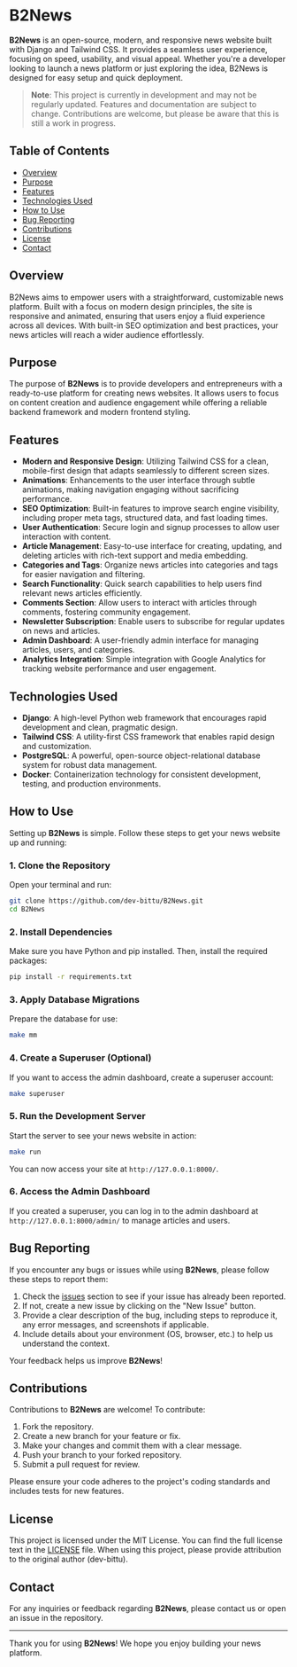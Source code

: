 # B2News
**B2News** is an open-source, modern, and responsive news website built with Django and Tailwind CSS. It provides a seamless user experience, focusing on speed, usability, and visual appeal. Whether you're a developer looking to launch a news platform or just exploring the idea, B2News is designed for easy setup and quick deployment.

> **Note**: This project is currently in development and may not be regularly updated. Features and documentation are subject to change. Contributions are welcome, but please be aware that this is still a work in progress.

## Table of Contents
- [Overview](#overview)
- [Purpose](#purpose)
- [Features](#features)
- [Technologies Used](#technologies-used)
- [How to Use](#how-to-use)
- [Bug Reporting](#bug-reporting)
- [Contributions](#contributions)
- [License](#license)
- [Contact](#contact)

## Overview
B2News aims to empower users with a straightforward, customizable news platform. Built with a focus on modern design principles, the site is responsive and animated, ensuring that users enjoy a fluid experience across all devices. With built-in SEO optimization and best practices, your news articles will reach a wider audience effortlessly.

## Purpose
The purpose of **B2News** is to provide developers and entrepreneurs with a ready-to-use platform for creating news websites. It allows users to focus on content creation and audience engagement while offering a reliable backend framework and modern frontend styling. 

## Features
- **Modern and Responsive Design**: Utilizing Tailwind CSS for a clean, mobile-first design that adapts seamlessly to different screen sizes.
- **Animations**: Enhancements to the user interface through subtle animations, making navigation engaging without sacrificing performance.
- **SEO Optimization**: Built-in features to improve search engine visibility, including proper meta tags, structured data, and fast loading times.
- **User Authentication**: Secure login and signup processes to allow user interaction with content.
- **Article Management**: Easy-to-use interface for creating, updating, and deleting articles with rich-text support and media embedding.
- **Categories and Tags**: Organize news articles into categories and tags for easier navigation and filtering.
- **Search Functionality**: Quick search capabilities to help users find relevant news articles efficiently.
- **Comments Section**: Allow users to interact with articles through comments, fostering community engagement.
- **Newsletter Subscription**: Enable users to subscribe for regular updates on news and articles.
- **Admin Dashboard**: A user-friendly admin interface for managing articles, users, and categories.
- **Analytics Integration**: Simple integration with Google Analytics for tracking website performance and user engagement.

## Technologies Used
- **Django**: A high-level Python web framework that encourages rapid development and clean, pragmatic design.
- **Tailwind CSS**: A utility-first CSS framework that enables rapid design and customization.
- **PostgreSQL**: A powerful, open-source object-relational database system for robust data management.
- **Docker**: Containerization technology for consistent development, testing, and production environments.

## How to Use
Setting up **B2News** is simple. Follow these steps to get your news website up and running:

### 1. Clone the Repository
Open your terminal and run:
```bash
git clone https://github.com/dev-bittu/B2News.git
cd B2News
```

### 2. Install Dependencies
Make sure you have Python and pip installed. Then, install the required packages:
```bash
pip install -r requirements.txt
```

### 3. Apply Database Migrations
Prepare the database for use:
```bash
make mm
```

### 4. Create a Superuser (Optional)
If you want to access the admin dashboard, create a superuser account:
```bash
make superuser
```

### 5. Run the Development Server
Start the server to see your news website in action:
```bash
make run
```
You can now access your site at `http://127.0.0.1:8000/`.

### 6. Access the Admin Dashboard
If you created a superuser, you can log in to the admin dashboard at `http://127.0.0.1:8000/admin/` to manage articles and users.

## Bug Reporting
If you encounter any bugs or issues while using **B2News**, please follow these steps to report them:
1. Check the [issues](https://github.com/dev-bittu/B2News/issues) section to see if your issue has already been reported.
2. If not, create a new issue by clicking on the "New Issue" button.
3. Provide a clear description of the bug, including steps to reproduce it, any error messages, and screenshots if applicable.
4. Include details about your environment (OS, browser, etc.) to help us understand the context.

Your feedback helps us improve **B2News**!

## Contributions
Contributions to **B2News** are welcome! To contribute:
1. Fork the repository.
2. Create a new branch for your feature or fix.
3. Make your changes and commit them with a clear message.
4. Push your branch to your forked repository.
5. Submit a pull request for review.

Please ensure your code adheres to the project's coding standards and includes tests for new features.

## License
This project is licensed under the MIT License. You can find the full license text in the [LICENSE](LICENSE) file. When using this project, please provide attribution to the original author (dev-bittu).

## Contact
For any inquiries or feedback regarding **B2News**, please contact us or open an issue in the repository.

---

Thank you for using **B2News**! We hope you enjoy building your news platform.
